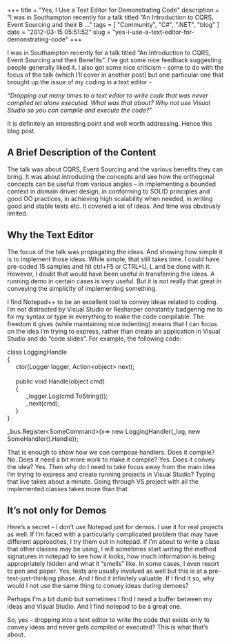 
+++
title = "Yes, I Use a Text Editor for Demonstrating Code"
description = "I was in Southampton recently for a talk titled “An Introduction to CQRS, Event Sourcing and their B ..."
tags = [ "Community", "C#", ".NET", "blog" ]
date = "2012-03-15 05:51:52"
slug = "yes-i-use-a-text-editor-for-demonstrating-code"
+++
<p>I was in Southampton recently for a talk titled “An Introduction to CQRS, Event Sourcing and their Benefits”. I’ve got some nice feedback suggesting people generally liked it. I also got some nice criticism – some to do with the focus of the talk (which I’ll cover in another post) but one particular one that brought up the issue of my coding in a text editor - </p> <p><em>“Dropping out many times to a text editor to write code that was never compiled let alone executed. What was that about? Why not use Visual Studio so you can compile and execute the code?”</em></p> <p>It is definitely an interesting point and well worth addressing. Hence this blog post.</p> <h2>A Brief Description of the Content</h2> <p>The talk was about CQRS, Event Sourcing and the various benefits they can bring. It was about introducing the concepts and see how the orthogonal concepts can be useful from various angles – in implementing a bounded context in domain driven design, in conforming to SOLID principles and good OO practices, in achieving high scalability when needed, in writing good and stable tests etc. It covered a lot of ideas. And time was obviously limited. </p> <h2>Why the Text Editor</h2> <p>The focus of the talk was propagating the ideas. And showing how simple it is to implement those ideas. While simple, that still takes time. I could have pre-coded 15 samples and hit ctrl+F5 or CTRL+U, L and be done with it. However, I doubt that would have been useful in transferring the ideas. A running demo in certain cases is very useful. But it is not really that great in conveying the simplicity of implementing something.</p> <p>I find Notepad++ to be an excellent tool to convey ideas related to coding. I’m not distracted by Visual Studio or Resharper constantly badgering me to fix my syntax or type in everything to make the code compilable. The freedom it gives (while maintaining nice indenting) means that I can focus on the idea I’m trying to express, rather than create an application in Visual Studio and do “code slides”. For example, the following code:</p> <p>class LoggingHandle<br>{<br>&nbsp;&nbsp;&nbsp;&nbsp; ctor(Logger logger, Action&lt;object&gt; next);<br>&nbsp;&nbsp;&nbsp;&nbsp; <br>&nbsp;&nbsp;&nbsp;&nbsp; public void Handle(object cmd)<br>&nbsp;&nbsp;&nbsp;&nbsp; {<br>&nbsp;&nbsp;&nbsp;&nbsp;&nbsp;&nbsp;&nbsp;&nbsp;&nbsp;&nbsp; _logger.Log(cmd.ToString());<br>&nbsp;&nbsp;&nbsp;&nbsp;&nbsp;&nbsp;&nbsp;&nbsp;&nbsp;&nbsp; _next(cmd);<br>&nbsp;&nbsp;&nbsp;&nbsp; }<br>}</p> <p>_bus.Register&lt;SomeCommand&gt;(x=&gt; new LoggingHandler(_log, new SomeHandler().Handle));</p> <p>That is enough to show how we can compose handlers. Does it compile? No. Does it need a bit more work to make it compile? Yes. Does it convey the idea? Yes. Then why do I need to take focus away from the main idea I’m trying to express and create running projects in Visual Studio? Typing that live takes about a minute. Going through VS project with all the implemented classes takes more than that. </p> <h2>It’s not only for Demos</h2> <p>Here’s a secret – I don’t use Notepad just for demos. I use it for real projects as well. If I’m faced with a particularly complicated problem that may have different approaches, I try them out in notepad. If I’m about to write a class that other classes may be using, I will sometimes start writing the method signatures in notepad to see how it looks, how much information is being appropriately hidden and what it “smells” like. In some cases, I even resort to pen and paper. Yes, tests are usually involved as well but this is at a pre-test-just-thinking phase. And I find it infinitely valuable. If I find it so, why would I not use the same thing to convey ideas during demoes?</p> <p>Perhaps I’m a bit dumb but sometimes I find I need a buffer between my ideas and Visual Studio. And I find notepad to be a great one.</p> <p>So, yes – dropping into a text editor to write the code that exists only to convey ideas and never gets compiled or executed? This is what that’s about.</p>
        